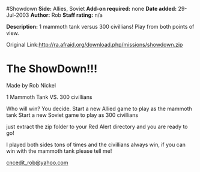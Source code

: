 #Showdown
**Side:** Allies, Soviet
**Add-on required:** none
**Date added:** 29-Jul-2003
**Author:** Rob
**Staff rating:** n/a

**Description:** 1 mammoth tank versus 300 civillians! Play from both points of view.

Original Link:http://ra.afraid.org/download.php/missions/showdown.zip

The ShowDown!!!
=============
Made by Rob Nickel

1 Mammoth Tank VS. 300 civillians

Who will win? You decide.
Start a new Allied game to play as the mammoth tank
Start a new Soviet game to play as 300 civillians

just extract the zip folder to your Red Alert directory and you are ready to go!

I played both sides tons of times and the civillians always win, if you can win with the mammoth tank please tell me!

cncedit_rob@yahoo.com